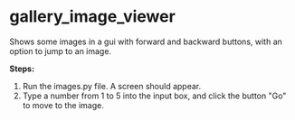 # gallery_image_viewer
Shows some images in a gui with forward and backward buttons, with an option to jump to an image. 

**Steps:**
1. Run the images.py file. A screen should appear. 
2. Type a number from 1 to 5 into the input box, and click the button "Go" to move to the image. 
